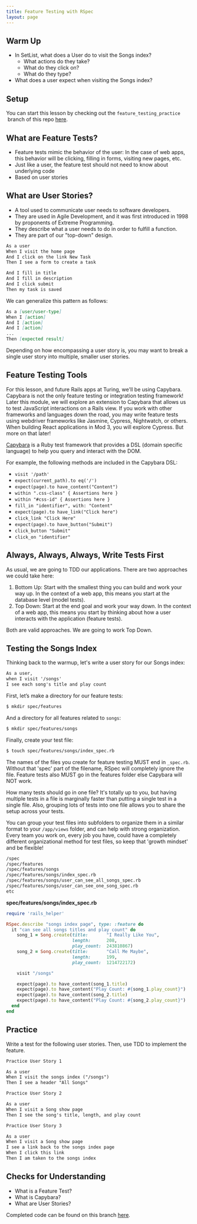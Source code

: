 ```yaml
---
title: Feature Testing with RSpec
layout: page
---
```


## Warm Up

- In SetList, what does a User do to visit the Songs index?
    - What actions do they take?
    - What do they click on?
    - What do they type?
- What does a user expect when visiting the Songs index?

## Setup

You can start this lesson by checking out the `feature_testing_practice`
 branch of this repo [here](https://github.com/turingschool-examples/set-list-7/tree/feature-testing-practice).

## What are Feature Tests?

- Feature tests mimic the behavior of the user: In the case of web apps, this behavior will be clicking, filling in forms, visiting new pages, etc.
- Just like a user, the feature test should not need to know about underlying code
- Based on user stories

## What are User Stories?

- A tool used to communicate user needs to software developers.
- They are used in Agile Development, and it was first introduced in 1998 by proponents of Extreme Programming.
- They describe what a user needs to do in order to fulfill a function.
- They are part of our "top-down" design.

```markdown
As a user
When I visit the home page
And I click on the link New Task
Then I see a form to create a task

And I fill in title
And I fill in description
And I click submit
Then my task is saved
```

We can generalize this pattern as follows:

```markdown
As a [user/user-type]
When I [action]
And I [action]
And I [action]
...
Then [expected result]
```

Depending on how encompassing a user story is, you may want to break a single user story into multiple, smaller user stories.

## Feature Testing Tools

For this lesson, and future Rails apps at Turing, we'll be using Capybara. Capybara is not the only feature testing or integration testing framework! Later this module, we will explore an extension to Capybara that allows us to test JavaScript interactions on a Rails view. If you work with other frameworks and languages down the road, you may write feature tests using webdriver frameworks like Jasmine, Cypress, Nightwatch, or others. When building React applications in Mod 3, you will explore Cypress. But more on that later! 

[Capybara](https://github.com/teamcapybara/capybara#using-capybara-with-rspec) is a Ruby test framework that provides a DSL (domain specific language) to help you query and interact with the DOM.

For example, the following methods are included in the Capybara DSL:

- `visit '/path'`
- `expect(current_path).to eq('/')`
- `expect(page).to have_content("Content")`
- `within ".css-class" { Assertions here }`
- `within "#css-id" { Assertions here }`
- `fill_in "identifier", with: "Content"`
- `expect(page).to have_link("Click here")`
- `click_link "Click Here"`
- `expect(page).to have_button("Submit")`
- `click_button "Submit"`
- `click_on "identifier"`

## Always, Always, Always, Write Tests First

As usual, we are going to TDD our applications. There are two approaches we could take here:

1. Bottom Up: Start with the smallest thing you can build and work your way up. In the context of a web app, this means you start at the database level (model tests).
2. Top Down: Start at the end goal and work your way down. In the context of a web app, this means you start by thinking about how a user interacts with the application (feature tests).

Both are valid approaches. We are going to work Top Down.

## Testing the Songs Index

Thinking back to the warmup, let's write a user story for our Songs index:

```markdown
As a user,
when I visit '/songs'
I see each song's title and play count
```

First, let’s make a directory for our feature tests:

```bash
$ mkdir spec/features
```

And a directory for all features related to `songs`: 

```bash
$ mkdir spec/features/songs
```

Finally, create your test file: 

```bash
$ touch spec/features/songs/index_spec.rb
```

The names of the files you create for feature testing MUST end in `_spec.rb`. Without that 'spec' part of the filename, RSpec will completely ignore the file. Feature tests also MUST go in the features folder else Capybara will NOT work.

How many tests should go in one file? It's totally up to you, but having multiple tests in a file is marginally faster than putting a single test in a single file. Also, grouping lots of tests into one file allows you to share the setup across your tests.

You can group your test files into subfolders to organize them in a similar format to your `/app/views` folder, and can help with strong organization. Every team you work on, every job you have, could have a completely different organizational method for test files, so keep that 'growth mindset' and be flexible!

```markdown
/spec
/spec/features
/spec/features/songs
/spec/features/songs/index_spec.rb
/spec/features/songs/user_can_see_all_songs_spec.rb
/spec/features/songs/user_can_see_one_song_spec.rb
etc
```

**spec/features/songs/index_spec.rb**

```ruby
require 'rails_helper'

RSpec.describe "songs index page", type: :feature do
  it "can see all songs titles and play count" do
    song_1 = Song.create(title:       "I Really Like You",
                         length:      208,
                         play_count:  243810867)
    song_2 = Song.create(title:       "Call Me Maybe",
                         length:      199,
                         play_count:  1214722172)

    visit "/songs"

    expect(page).to have_content(song_1.title)
    expect(page).to have_content("Play Count: #{song_1.play_count}")
    expect(page).to have_content(song_2.title)
    expect(page).to have_content("Play Count: #{song_2.play_count}")
  end
end
```

## Practice

Write a test for the following user stories. Then, use TDD to implement the feature.

```markdown
Practice User Story 1

As a user
When I visit the songs index ("/songs")
Then I see a header "All Songs"
```

```markdown
Practice User Story 2

As a user
When I visit a Song show page
Then I see the song's title, length, and play count
```

```markdown
Practice User Story 3

As a user
When I visit a Song show page
I see a link back to the songs index page
When I click this link
Then I am taken to the songs index
```

## Checks for Understanding

- What is a Feature Test?
- What is Capybara?
- What are User Stories?

Completed code can be found on this branch [here](https://github.com/turingschool-examples/set-list-7/tree/feature-testing-complete).

